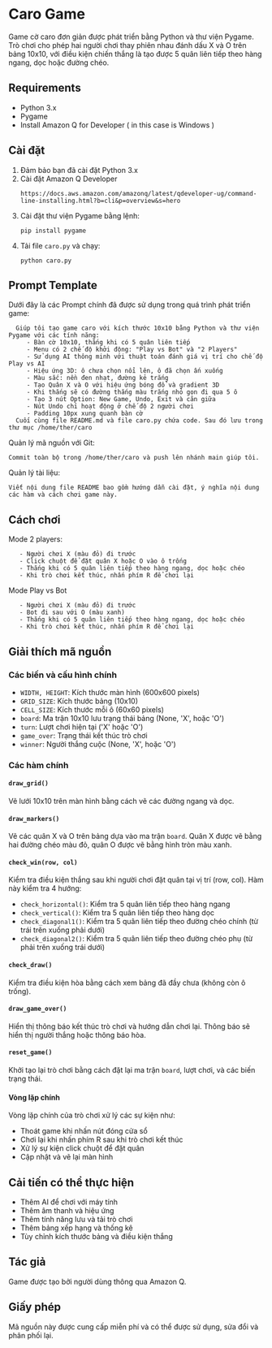 # Caro Game

Game cờ caro đơn giản được phát triển bằng Python và thư viện Pygame. Trò chơi cho phép hai người chơi thay phiên nhau đánh dấu X và O trên bảng 10x10, với điều kiện chiến thắng là tạo được 5 quân liên tiếp theo hàng ngang, dọc hoặc đường chéo.

## Requirements

- Python 3.x
- Pygame
- Install Amazon Q for Developer ( in this case is Windows )

## Cài đặt

1. Đảm bảo bạn đã cài đặt Python 3.x
2. Cài đặt Amazon Q Developer
   ```
   https://docs.aws.amazon.com/amazonq/latest/qdeveloper-ug/command-line-installing.html?b=cli&p=overview&s=hero
   ```
4. Cài đặt thư viện Pygame bằng lệnh:
   ```
   pip install pygame
   ```
5. Tải file `caro.py` và chạy:
   ```
   python caro.py
   ```
## Prompt Template 
Dưới đây là các Prompt chính đã được sử dụng trong quá trình phát triển game:

      Giúp tôi tạo game caro với kích thước 10x10 bằng Python và thư viện Pygame với các tính năng: 
         - Bàn cờ 10x10, thắng khi có 5 quân liên tiếp
         - Menu có 2 chế độ khởi động: "Play vs Bot" và "2 Players"
         - Sử dụng AI thông minh với thuật toán đánh giá vị trí cho chế độ Play vs AI
         - Hiệu ứng 3D: ô chưa chọn nổi lên, ô đã chọn ấn xuống
         - Màu sắc: nền đen nhạt, đường kẻ trắng
         - Tạo Quân X và O với hiệu ứng bóng đổ và gradient 3D
         - Khi thắng sẽ có đường thắng màu trắng nhỏ gọn đi qua 5 ô
         - Tạo 3 nút Option: New Game, Undo, Exit và căn giữa
         - Nút Undo chỉ hoạt động ở chế độ 2 người chơi
         - Padding 10px xung quanh bàn cờ
      Cuối cùng file README.md và file caro.py chứa code. Sau đó lưu trong thư mục /home/ther/caro

Quản lý mã nguồn với Git:
    
    Commit toàn bộ trong /home/ther/caro và push lên nhánh main giúp tôi.

Quản lý tài liệu:
 
    Viết nội dung file README bao gồm hướng dẫn cài đặt, ý nghĩa nội dung các hàm và cách chơi game này.

## Cách chơi
Mode 2 players:
   ```
      - Người chơi X (màu đỏ) đi trước
      - Click chuột để đặt quân X hoặc O vào ô trống
      - Thắng khi có 5 quân liên tiếp theo hàng ngang, dọc hoặc chéo
      - Khi trò chơi kết thúc, nhấn phím R để chơi lại
   ```
Mode Play vs Bot
   ```
      - Người chơi X (màu đỏ) đi trước
      - Bot đi sau với O (màu xanh)
      - Thắng khi có 5 quân liên tiếp theo hàng ngang, dọc hoặc chéo
      - Khi trò chơi kết thúc, nhấn phím R để chơi lại
   ```

## Giải thích mã nguồn

### Các biến và cấu hình chính

- `WIDTH, HEIGHT`: Kích thước màn hình (600x600 pixels)
- `GRID_SIZE`: Kích thước bảng (10x10)
- `CELL_SIZE`: Kích thước mỗi ô (60x60 pixels)
- `board`: Ma trận 10x10 lưu trạng thái bảng (None, 'X', hoặc 'O')
- `turn`: Lượt chơi hiện tại ('X' hoặc 'O')
- `game_over`: Trạng thái kết thúc trò chơi
- `winner`: Người thắng cuộc (None, 'X', hoặc 'O')

### Các hàm chính

#### `draw_grid()`
Vẽ lưới 10x10 trên màn hình bằng cách vẽ các đường ngang và dọc.

#### `draw_markers()`
Vẽ các quân X và O trên bảng dựa vào ma trận `board`. Quân X được vẽ bằng hai đường chéo màu đỏ, quân O được vẽ bằng hình tròn màu xanh.

#### `check_win(row, col)`
Kiểm tra điều kiện thắng sau khi người chơi đặt quân tại vị trí (row, col). Hàm này kiểm tra 4 hướng:
- `check_horizontal()`: Kiểm tra 5 quân liên tiếp theo hàng ngang
- `check_vertical()`: Kiểm tra 5 quân liên tiếp theo hàng dọc
- `check_diagonal1()`: Kiểm tra 5 quân liên tiếp theo đường chéo chính (từ trái trên xuống phải dưới)
- `check_diagonal2()`: Kiểm tra 5 quân liên tiếp theo đường chéo phụ (từ phải trên xuống trái dưới)

#### `check_draw()`
Kiểm tra điều kiện hòa bằng cách xem bảng đã đầy chưa (không còn ô trống).

#### `draw_game_over()`
Hiển thị thông báo kết thúc trò chơi và hướng dẫn chơi lại. Thông báo sẽ hiển thị người thắng hoặc thông báo hòa.

#### `reset_game()`
Khởi tạo lại trò chơi bằng cách đặt lại ma trận `board`, lượt chơi, và các biến trạng thái.

#### Vòng lặp chính
Vòng lặp chính của trò chơi xử lý các sự kiện như:
- Thoát game khi nhấn nút đóng cửa sổ
- Chơi lại khi nhấn phím R sau khi trò chơi kết thúc
- Xử lý sự kiện click chuột để đặt quân
- Cập nhật và vẽ lại màn hình

## Cải tiến có thể thực hiện

- Thêm AI để chơi với máy tính
- Thêm âm thanh và hiệu ứng
- Thêm tính năng lưu và tải trò chơi
- Thêm bảng xếp hạng và thống kê
- Tùy chỉnh kích thước bảng và điều kiện thắng

## Tác giả

Game được tạo bởi người dùng thông qua Amazon Q.

## Giấy phép

Mã nguồn này được cung cấp miễn phí và có thể được sử dụng, sửa đổi và phân phối lại.
